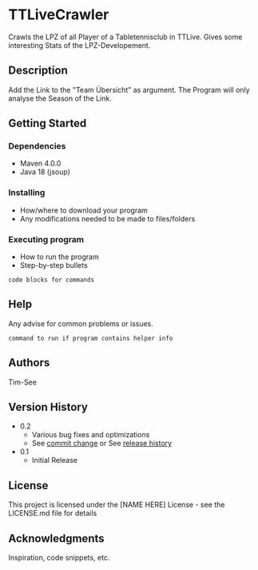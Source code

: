# TTLiveCrawler

Crawls the LPZ of all Player of a Tabletennisclub in TTLive. Gives some interesting Stats of the 
LPZ-Developement.

## Description

Add the Link to the "Team Übersicht" as argument. The Program will only analyse the Season of the Link.

## Getting Started

### Dependencies

* Maven 4.0.0
* Java 18 (jsoup)

### Installing

* How/where to download your program
* Any modifications needed to be made to files/folders

### Executing program

* How to run the program
* Step-by-step bullets
```
code blocks for commands
```

## Help

Any advise for common problems or issues.
```
command to run if program contains helper info
```

## Authors

Tim-See
<!-- ex. [@DomPizzie](https://twitter.com/dompizzie) -->

## Version History

* 0.2
    * Various bug fixes and optimizations
    * See [commit change]() or See [release history]()
* 0.1
    * Initial Release

## License

This project is licensed under the [NAME HERE] License - see the LICENSE.md file for details 

## Acknowledgments

Inspiration, code snippets, etc.
<!--
* [awesome-readme](https://github.com/matiassingers/awesome-readme)
* [PurpleBooth](https://gist.github.com/PurpleBooth/109311bb0361f32d87a2)
* [dbader](https://github.com/dbader/readme-template)
* [zenorocha](https://gist.github.com/zenorocha/4526327)
* [fvcproductions](https://gist.github.com/fvcproductions/1bfc2d4aecb01a834b46)
-->
